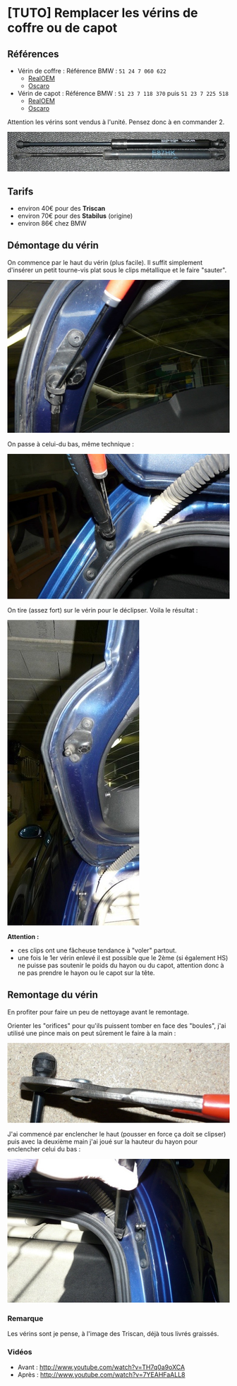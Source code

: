 # [TUTO] Remplacer les vérins de coffre ou de capot

## Références

- Vérin de coffre : Référence BMW : `51 24 7 060 622`
  - [RealOEM](https://www.realoem.com/bmw/fr/showparts?id=UF91-EUR---E87-BMW-130i&diagId=41_1615)
  - [Oscaro](https://www.oscaro.com/verin-stabilus-0685vr-2045042-3277-p#/?vid=1565)
- Vérin de capot : Référence BMW : `51 23 7 118 370` puis `51 23 7 225 518`
  - [RealOEM](https://www.realoem.com/bmw/fr/showparts?id=UF91-EUR---E87-BMW-130i&diagId=41_1611)
  - [Oscaro](https://www.oscaro.com/verin-stabilus-0681vk-2045041-3277-p#/?vid=1565)

Attention les vérins sont vendus à l'unité. Pensez donc à en commander 2.

![verins](../images/tuto_verrins/verins_01.jpg)

## Tarifs

- environ 40€ pour des **Triscan**
- environ 70€ pour des **Stabilus** (origine)
- environ 86€ chez BMW

## Démontage du vérin

On commence par le haut du vérin (plus facile). Il suffit simplement d'insérer un petit tourne-vis plat sous le clips métallique et le faire "sauter".

![verins](../images/tuto_verrins/verins_02.jpg)

On passe à celui-du bas, même technique :

![verins](../images/tuto_verrins/verins_03.jpg)

On tire (assez fort) sur le vérin pour le déclipser. Voila le résultat :

![verins](../images/tuto_verrins/verins_04.jpg)

**Attention :**

- ces clips ont une fâcheuse tendance à "voler" partout.
- une fois le 1er vérin enlevé il est possible que le 2ème (si également HS) ne puisse pas soutenir le poids du hayon ou du capot, attention donc à ne pas prendre le hayon ou le capot sur la tête.

## Remontage du vérin

En profiter pour faire un peu de nettoyage avant le remontage.

Orienter les "orifices" pour qu'ils puissent tomber en face des "boules", j'ai utilisé une pince mais on peut sûrement le faire à la main :

![verins](../images/tuto_verrins/verins_05.jpg)

J'ai commencé par enclencher le haut (pousser en force ça doit se clipser) puis avec la deuxième main j'ai joué sur la hauteur du hayon pour enclencher celui du bas :

![verins](../images/tuto_verrins/verins_06.jpg)

### Remarque

Les vérins sont je pense, à l'image des Triscan, déjà tous livrés graissés.

### Vidéos

- Avant : <http://www.youtube.com/watch?v=TH7q0a9oXCA>
- Après : <http://www.youtube.com/watch?v=7YEAHFaALL8>
